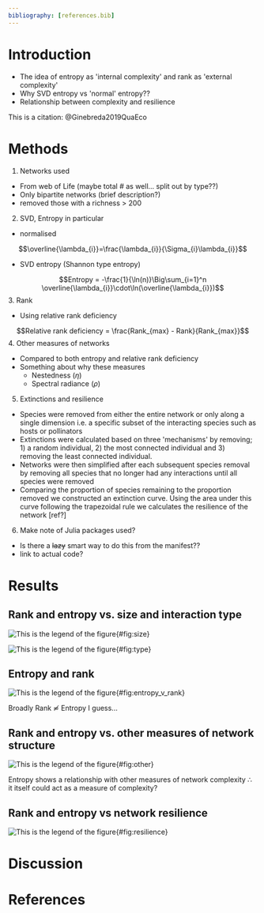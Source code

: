 ```yaml
---
bibliography: [references.bib]
---
```


# Introduction

* The idea of entropy as 'internal complexity' and rank as 'external complexity'
* Why SVD entropy vs 'normal' entropy??
* Relationship between complexity and resilience


This is a citation: @Ginebreda2019QuaEco


# Methods

1. Networks used
 + From web of Life (maybe total # as well... split out by type??)
 + Only bipartite networks (brief description?)
 + removed those with a richness > 200
2. SVD, Entropy in particular
 + normalised

$$\overline{\lambda_{i}}=\frac{\lambda_{i}}{\Sigma_{i}\lambda_{i}}$$
 + SVD entropy (Shannon type entropy)

$$Entropy = -\frac{1}{\ln(n)}\Big\sum_{i=1}^n \overline{\lambda_{i}}\cdot\ln(\overline{\lambda_{i}})$$
3. Rank
 + Using relative rank deficiency

$$Relative rank deficiency = \frac{Rank_{max} - Rank}{Rank_{max}}$$
4. Other measures of networks
 + Compared to both entropy and relative rank deficiency
 + Something about why these measures
    + Nestedness ($\eta$)
    + Spectral radiance ($\rho$)
5. Extinctions and resilience
 + Species were removed from either the entire network or only along a single dimension i.e. a specific subset of the interacting species such as hosts or pollinators
 + Extinctions were calculated based on three 'mechanisms' by removing; 1) a random individual, 2) the most connected individual and 3) removing the least connected individual.
 + Networks were then simplified after each subsequent species removal by removing all species that no longer had any interactions until all species were removed
 + Comparing the proportion of species remaining to the proportion removed we constructed an extinction curve. Using the area under this curve following the trapezoidal rule we calculates the resilience of the network [ref?]
6. Make note of Julia packages used?
 + Is there a ~~lazy~~ smart way to do this from the manifest??
 + link to actual code?

# Results

<!--
Referring to figures:
    We can refer to +@fig:resilience
General comments RE figures:
  The axis labels still need to be 'fixed'
  Do we *really* need the legend for interaction types??? - Yes for colours though
  We could maybe merge the bee swarm (beehive?) plots with the entropy/rank vs side figures (a thought that I'll probably change in about 10 minutes time)??
  AUC fig - deffos needs some work
-->

## Rank and entropy vs. size and interaction type

![This is the legend of the figure](figures/size_v_rank&entropy.png){#fig:size}

![This is the legend of the figure](figures/interactiontype_v_rank&entropy.png){#fig:type}

## Entropy and rank

![This is the legend of the figure](figures/entropy_v_rank.png){#fig:entropy_v_rank}

Broadly Rank ≂̸ Entropy I guess...


## Rank and entropy vs. other measures of network structure

![This is the legend of the figure](figures/others_v_rank&entropy.png){#fig:other}

Entropy shows a relationship with other measures of network complexity ∴ it itself could act as a measure of complexity?

## Rank and entropy vs network resilience

![This is the legend of the figure](figures/rank&entropy_v_AUCall.png){#fig:resilience}


# Discussion



# References
